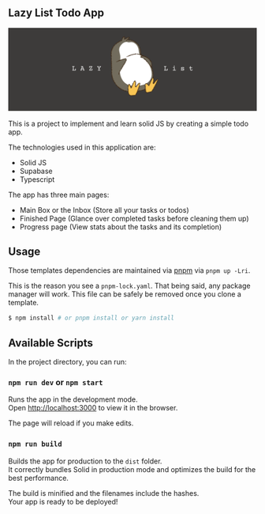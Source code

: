 ## Lazy List Todo App

![](./public/banner.png)

This is a project to implement and learn solid JS by creating a simple todo app.

The technologies used in this application are:
- Solid JS
- Supabase
- Typescript


The app has three main pages:
- Main Box or the Inbox (Store all your tasks or todos)
- Finished Page (Glance over completed tasks before cleaning them up)
- Progress page (View stats about the tasks and its completion)


## Usage

Those templates dependencies are maintained via [pnpm](https://pnpm.io) via `pnpm up -Lri`.

This is the reason you see a `pnpm-lock.yaml`. That being said, any package manager will work. This file can be safely be removed once you clone a template.

```bash
$ npm install # or pnpm install or yarn install
```


## Available Scripts

In the project directory, you can run:

### `npm run dev` or `npm start`

Runs the app in the development mode.<br>
Open [http://localhost:3000](http://localhost:3000) to view it in the browser.

The page will reload if you make edits.<br>

### `npm run build`

Builds the app for production to the `dist` folder.<br>
It correctly bundles Solid in production mode and optimizes the build for the best performance.

The build is minified and the filenames include the hashes.<br>
Your app is ready to be deployed!

